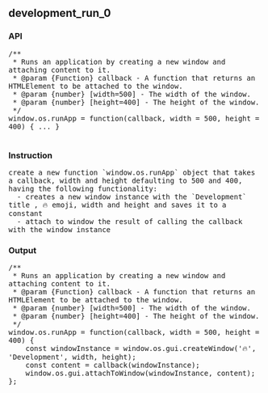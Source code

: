 ## development_run_0
### API

<pre style='text-wrap: wrap'>
/**
 * Runs an application by creating a new window and attaching content to it.
 * @param {Function} callback - A function that returns an HTMLElement to be attached to the window.
 * @param {number} [width=500] - The width of the window.
 * @param {number} [height=400] - The height of the window.
 */
window.os.runApp = function(callback, width = 500, height = 400) { ... }

</pre>
### Instruction

<pre style='text-wrap: wrap'>
create a new function `window.os.runApp` object that takes a callback, width and height defaulting to 500 and 400, having the following functionality:
  - creates a new window instance with the `Development` title , 🔥 emoji, width and height and saves it to a constant
  - attach to window the result of calling the callback with the window instance
</pre>
### Output

<pre style='text-wrap: wrap'>
/**
 * Runs an application by creating a new window and attaching content to it.
 * @param {Function} callback - A function that returns an HTMLElement to be attached to the window.
 * @param {number} [width=500] - The width of the window.
 * @param {number} [height=400] - The height of the window.
 */
window.os.runApp = function(callback, width = 500, height = 400) {
    const windowInstance = window.os.gui.createWindow('🔥', 'Development', width, height);
    const content = callback(windowInstance);
    window.os.gui.attachToWindow(windowInstance, content);
};

</pre>
